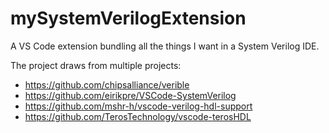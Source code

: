 # mySystemVerilogExtension
A VS Code extension bundling all the things I want in a System Verilog IDE.

The project draws from multiple projects:
- https://github.com/chipsalliance/verible
- https://github.com/eirikpre/VSCode-SystemVerilog
- https://github.com/mshr-h/vscode-verilog-hdl-support
- https://github.com/TerosTechnology/vscode-terosHDL